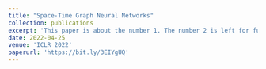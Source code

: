 ```yaml
---
title: "Space-Time Graph Neural Networks"
collection: publications
excerpt: 'This paper is about the number 1. The number 2 is left for future work.'
date: 2022-04-25
venue: 'ICLR 2022'
paperurl: 'https://bit.ly/3EIYgUQ'
---
```

